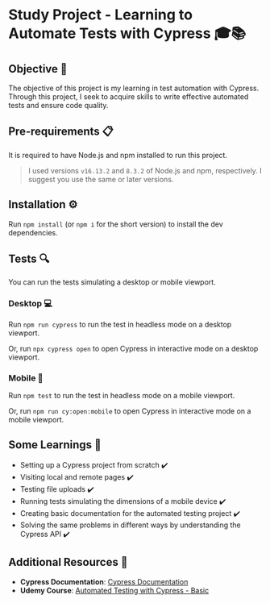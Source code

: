 # Study Project - Learning to Automate Tests with Cypress 🎓📚

## Objective 🎯

The objective of this project is my learning in test automation with Cypress. Through this project, I seek to acquire skills to write effective automated tests and ensure code quality.

## Pre-requirements 📋

It is required to have Node.js and npm installed to run this project.

> I used versions `v16.13.2` and `8.3.2` of Node.js and npm, respectively. I suggest you use the same or later versions.

## Installation ⚙️

Run `npm install` (or `npm i` for the short version) to install the dev dependencies.

## Tests 🔍

You can run the tests simulating a desktop or mobile viewport.

### Desktop 💻

Run `npm run cypress` to run the test in headless mode on a desktop viewport.

Or, run `npx cypress open` to open Cypress in interactive mode on a desktop viewport.

### Mobile 📲

Run `npm test` to run the test in headless mode on a mobile viewport.

Or, run `npm run cy:open:mobile` to open Cypress in interactive mode on a mobile viewport.

## Some Learnings 🌱

- Setting up a Cypress project from scratch ✔️
- Visiting local and remote pages ✔️
- Testing file uploads ✔️
- Running tests simulating the dimensions of a mobile device ✔️
- Creating basic documentation for the automated testing project ✔️
- Solving the same problems in different ways by understanding the Cypress API ✔️

## Additional Resources 🔗

- **Cypress Documentation**: [Cypress Documentation](https://docs.cypress.io/)
- **Udemy Course**: [Automated Testing with Cypress - Basic](https://www.udemy.com/course/testes-automatizados-com-cypress-basico/)


